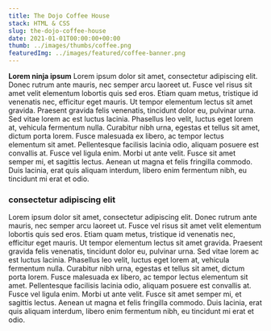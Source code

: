 ```yaml
---
title: The Dojo Coffee House
stack: HTML & CSS
slug: the-dojo-coffee-house
date: 2021-01-01T00:00:00+00:00
thumb: ../images/thumbs/coffee.png
featuredImg: ../images/featured/coffee-banner.png
---
```


**Lorem ninja ipsum**
Lorem ipsum dolor sit amet, consectetur adipiscing elit. Donec rutrum ante mauris, nec semper arcu laoreet ut. Fusce vel risus sit amet velit elementum lobortis quis sed eros. Etiam quam metus, tristique id venenatis nec, efficitur eget mauris. Ut tempor elementum lectus sit amet gravida. Praesent gravida felis venenatis, tincidunt dolor eu, pulvinar urna. Sed vitae lorem ac est luctus lacinia. Phasellus leo velit, luctus eget lorem at, vehicula fermentum nulla. Curabitur nibh urna, egestas et tellus sit amet, dictum porta lorem. Fusce malesuada ex libero, ac tempor lectus elementum sit amet. Pellentesque facilisis lacinia odio, aliquam posuere est convallis at. Fusce vel ligula enim. Morbi ut ante velit. Fusce sit amet semper mi, et sagittis lectus. Aenean ut magna et felis fringilla commodo. Duis lacinia, erat quis aliquam interdum, libero enim fermentum nibh, eu tincidunt mi erat et odio.

### consectetur adipiscing elit
Lorem ipsum dolor sit amet, consectetur adipiscing elit. Donec rutrum ante mauris, nec semper arcu laoreet ut. Fusce vel risus sit amet velit elementum lobortis quis sed eros. Etiam quam metus, tristique id venenatis nec, efficitur eget mauris. Ut tempor elementum lectus sit amet gravida. Praesent gravida felis venenatis, tincidunt dolor eu, pulvinar urna. Sed vitae lorem ac est luctus lacinia. Phasellus leo velit, luctus eget lorem at, vehicula fermentum nulla. Curabitur nibh urna, egestas et tellus sit amet, dictum porta lorem. Fusce malesuada ex libero, ac tempor lectus elementum sit amet. Pellentesque facilisis lacinia odio, aliquam posuere est convallis at. Fusce vel ligula enim. Morbi ut ante velit. Fusce sit amet semper mi, et sagittis lectus. Aenean ut magna et felis fringilla commodo. Duis lacinia, erat quis aliquam interdum, libero enim fermentum nibh, eu tincidunt mi erat et odio.